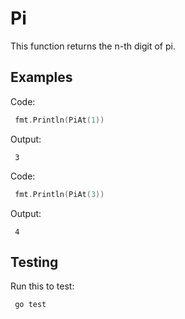 Pi
===

This function returns the n-th digit of pi.

## Examples

Code:
```go
 fmt.Println(PiAt(1))
```

Output:
```
 3
```

Code:
```go
 fmt.Println(PiAt(3))
```

Output:
```
 4
```

## Testing

Run this to test:
```
 go test
```
